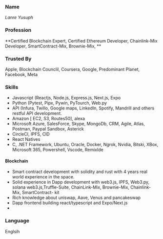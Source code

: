 ### Name

*Lanre Yusuph*

### Profession

**Certified Blockchain Expert, Certified Ethereum Developer, Chainlink-Mix Developer, SmartContract-Mix, Brownie-Mix, **

### Trusted By 

Apple, Blockchain Counclil, Coursera, Google, Predominant Planet, Facebook, Meta

### Skills 

- Javascript (Reactjs, Node.js, Express.js, Next.js, Expo
- Python (Pytest, Pipx, Pywin, PyTourch, Web.py
- API (Infura, Twillo, Google maps, LinkedIn, Spotify, Mandrill and others restful API development.
- Amazon [ EC2, S3, Routes50], alexa 
- Microsoft Azure, SalesForce, Skype, MongoDb, CRM, Agile, Atlas, Postman, Paypal Sandbox, Asterick
- CircleCI, IPFS, CID
- React Natives
- C, .NET Framework, Ubuntu, Oracle, Docker, Ngrok, Nvidia, Bitski, XBox, Microsoft 365, Powershell, Vscode, RemixIde

#### Blockchain
- Smart contract development with solidity and rust with 4 years real world experience in the space.
- Solid experience in Dapp development with web3.js, IPFS, Web3.py, solana web3.js,Truffle-Suite, ChainLink-Mix, Brownie-Mix, Chainlink-Mix, SmartContract- kit
- Rich knowledge about uniswap, Aave, Venus and pancakeswap
- Dapp frontend building react/typescript and Expo/Next.js 
- 

### Language
Englsih
